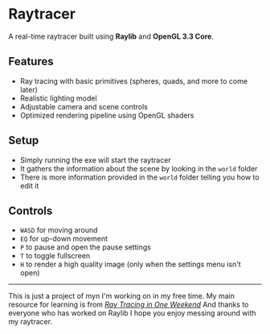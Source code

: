 # Raytracer

A real-time raytracer built using **Raylib** and **OpenGL 3.3 Core**.

## Features
- Ray tracing with basic primitives (spheres, quads, and more to come later)
- Realistic lighting model
- Adjustable camera and scene controls
- Optimized rendering pipeline using OpenGL shaders

## Setup
- Simply running the exe will start the raytracer
- It gathers the information about the scene by looking in the `world` folder
- There is more information provided in the `world` folder telling you how to edit it


## Controls
- `WASD` for moving around
- `EQ` for up-down movement
- `P` to pause and open the pause settings
- `T` to toggle fullscreen
- `H` to render a high quality image (only when the settings menu isn't open)

---

This is just a project of myn I'm working on in my free time.
My main resource for learning is from [_Ray Tracing in One Weekend_]([https://raytracing.github.io)
And thanks to everyone who has worked on Raylib
I hope you enjoy messing around with my raytracer.
